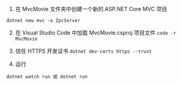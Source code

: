 1. 在 MvcMovie 文件夹中创建一个新的 ASP.NET Core MVC 项目

`dotnet new mvc -o ZpcServer`

2. 在 Visual Studio Code 中加载 MvcMovie.csproj 项目文件
`code -r MvcMovie`

3. 信任 HTTPS 开发证书
`dotnet dev-certs https --trust`

4. 运行

`dotnet watch run 或 dotnet run`